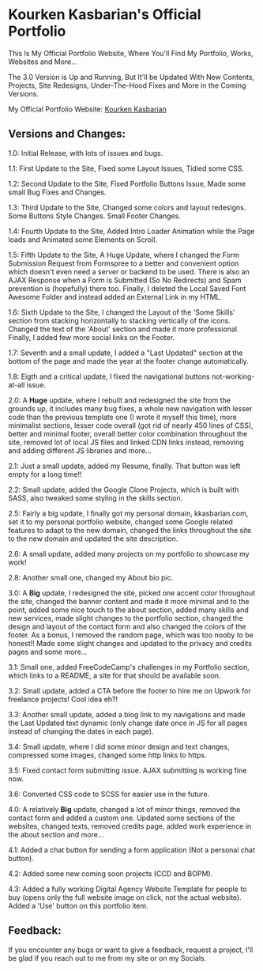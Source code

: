 # Kourken Kasbarian's Official Portfolio

This Is My Official Portfolio Website, Where You'll Find My Portfolio, Works, Websites and More...

The 3.0 Version is Up and Running, But It'll be Updated With New Contents, Projects, Site Redesigns, Under-The-Hood Fixes and More in the Coming Versions.

My Official Portfolio Website: [Kourken Kasbarian](http://www.kkasbarian.com/)

## Versions and Changes:

1.0: Initial Release, with lots of issues and bugs.

1.1: First Update to the Site, Fixed some Layout Issues, Tidied some CSS.

1.2: Second Update to the Site, Fixed Portfolio Buttons Issue, Made some small Bug Fixes and Changes.

1.3: Third Update to the Site, Changed some colors and layout redesigns. Some Buttons Style Changes. Small Footer Changes.

1.4: Fourth Update to the Site, Added Intro Loader Animation while the Page loads and Animated some Elements on Scroll.

1.5: Fifth Update to the Site, A Huge Update, where I changed the Form Submission Request from Formspree to a better and convenient option which doesn't even need a server or backend to be used. There is also an AJAX Response when a Form is Submitted (So No Redirects) and Spam prevention is (hopefully) there too. Finally, I deleted the Local Saved Font Awesome Folder and instead added an External Link in my HTML.

1.6: Sixth Update to the Site, I changed the Layout of the 'Some Skills' section from stacking horizontally to stacking vertically of the icons. Changed the text of the 'About' section and made it more professional. Finally, I added few more social links on the Footer.

1.7: Seventh and a small update, I added a "Last Updated" section at the bottom of the page and made the year at the footer change automatically.

1.8: Eigth and a critical update, I fixed the navigational buttons not-working-at-all issue.

2.0: A **Huge** update, where I rebuilt and redesigned the site from the grounds up, it includes many bug fixes, a whole new navigation with lesser code than the previous template one (I wrote it myself this time), more minimalist sections, lesser code overall (got rid of nearly 450 lines of CSS), better and minimal footer, overall better color combination throughout the site, removed lot of local JS files and linked CDN links instead, removing and adding different JS libraries and more...

2.1: Just a small update, added my Resume, finally. That button was left empty for a long time!!

2.2: Small update, added the Google Clone Projects, which is built with SASS, also tweaked some styling in the skills section.

2.5: Fairly a big update, I finally got my personal domain, kkasbarian.com, set it to my personal portfolio website, changed some Google related features to adapt to the new domain, changed the links throughout the site to the new domain and updated the site description.

2.6: A small update, added many projects on my portfolio to showcase my work!

2.8: Another small one, changed my About bio pic.

3.0: A **Big** update, I redesigned the site, picked one accent color throughout the site, changed the banner content and made it more minimal and to the point, added some nice touch to the about section, added many skills and new services, made slight changes to the portfolio section, changed the design and layout of the contact form and also changed the colors of the footer. As a bonus, I removed the random page, which was too nooby to be honest!! Made some slight changes and updated to the privacy and credits pages and some more...

3.1: Small one, added FreeCodeCamp's challenges in my Portfolio section, which links to a README, a site for that should be available soon.

3.2: Small update, added a CTA before the footer to hire me on Upwork for freelance projects! Cool idea eh?!

3.3: Another small update, added a blog link to my navigations and made the Last Updated text dynamic (only change date once in JS for all pages instead of changing the dates in each page).

3.4: Small update, where I did some minor design and text changes, compressed some images, changed some http links to https.

3.5: Fixed contact form submitting issue. AJAX submitting is working fine now.

3.6: Converted CSS code to SCSS for easier use in the future.

4.0: A relatively **Big** update, changed a lot of minor things, removed the contact form and added a custom one. Updated some sections of the websites, changed texts, removed credits page, added work experience in the about section and more...

4.1: Added a chat button for sending a form application (Not a personal chat button).

4.2: Added some new coming soon projects (CCD and BOPM).

4.3: Added a fully working Digital Agency Website Template for people to buy (opens only the full website image on click, not the actual website). Added a 'Use' button on this portfolio item.

## Feedback:

If you encounter any bugs or want to give a feedback, request a project, I'll be glad if you reach out to me from my site or on my Socials.
